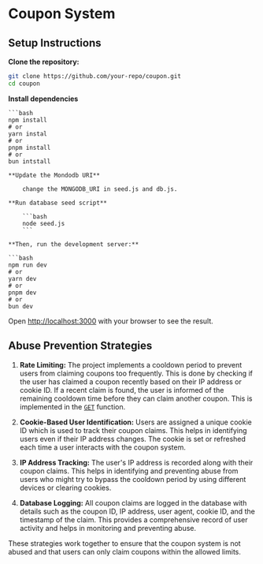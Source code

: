 # Coupon System

## Setup Instructions

**Clone the repository:**
   ```bash
   git clone https://github.com/your-repo/coupon.git
   cd coupon
   ```
**Install dependencies**

    ```bash
    npm install
    # or
    yarn instal
    # or
    pnpm install
    # or
    bun intstall
```
**Update the Mondodb URI**

    change the MONGODB_URI in seed.js and db.js.

**Run database seed script**

    ```bash
    node seed.js
    ```

**Then, run the development server:**

```bash
npm run dev
# or
yarn dev
# or
pnpm dev
# or
bun dev
```

Open [http://localhost:3000](http://localhost:3000) with your browser to see the result.

## Abuse Prevention Strategies

1. **Rate Limiting:**
   The project implements a cooldown period to prevent users from claiming coupons too frequently. This is done by checking if the user has claimed a coupon recently based on their IP address or cookie ID. If a recent claim is found, the user is informed of the remaining cooldown time before they can claim another coupon. This is implemented in the [`GET`](src/app/api/coupons/route.ts ) function.

2. **Cookie-Based User Identification:**
   Users are assigned a unique cookie ID which is used to track their coupon claims. This helps in identifying users even if their IP address changes. The cookie is set or refreshed each time a user interacts with the coupon system.

3. **IP Address Tracking:**
   The user's IP address is recorded along with their coupon claims. This helps in identifying and preventing abuse from users who might try to bypass the cooldown period by using different devices or clearing cookies.

4. **Database Logging:**
   All coupon claims are logged in the database with details such as the coupon ID, IP address, user agent, cookie ID, and the timestamp of the claim. This provides a comprehensive record of user activity and helps in monitoring and preventing abuse.

These strategies work together to ensure that the coupon system is not abused and that users can only claim coupons within the allowed limits.
```
